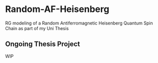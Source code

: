 # Random-AF-Heisenberg
RG modeling of a Random Antiferromagnetic Heisenberg Quantum Spin Chain as part of my Uni Thesis

## Ongoing Thesis Project
WIP

